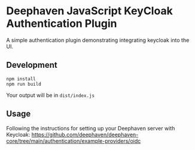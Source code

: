 # Deephaven JavaScript KeyCloak Authentication Plugin

A simple authentication plugin demonstrating integrating keycloak into the UI.

## Development

```
npm install
npm run build
```

Your output will be in `dist/index.js`

## Usage

Following the instructions for setting up your Deephaven server with Keycloak: https://github.com/deephaven/deephaven-core/tree/main/authentication/example-providers/oidc
